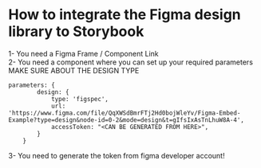 # How to integrate the Figma design library to Storybook

1- You need a Figma Frame / Component Link  
2- You need a component where you can set up your required parameters  
MAKE SURE ABOUT THE DESIGN TYPE

```
parameters: {
        design: {
            type: 'figspec',
            url: 'https://www.figma.com/file/QqXWSdBmrFTj2Hd0bojWleYv/Figma-Embed-Example?type=design&node-id=0-2&mode=design&t=gIfsIxAsTnLhuW8A-4',
            accessToken: "<CAN BE GENERATED FROM HERE>",
        }
    }
```

3- You need to generate the token from figma developer account!
